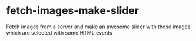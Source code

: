 # fetch-images-make-slider
Fetch images from a server and make an awesome slider with those images which are selected with some HTML events
